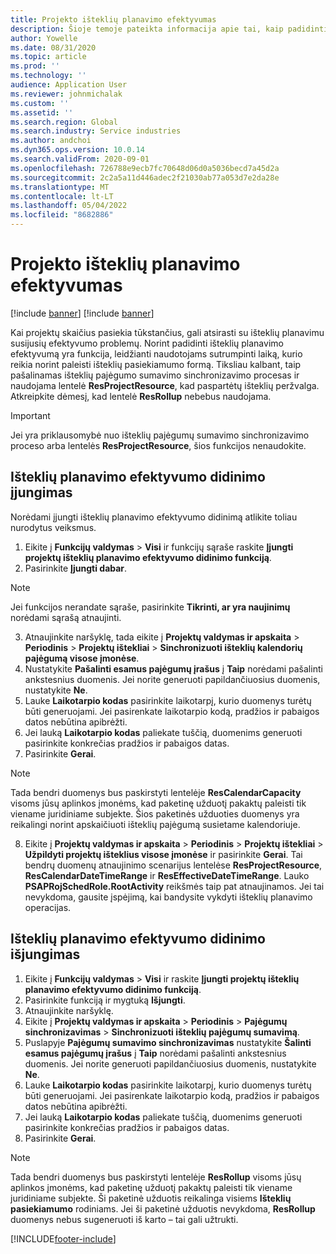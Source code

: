 ```yaml
---
title: Projekto išteklių planavimo efektyvumas
description: Šioje temoje pateikta informacija apie tai, kaip padidinti daugelio projektų išteklių planavimo efektyvumą.
author: Yowelle
ms.date: 08/31/2020
ms.topic: article
ms.prod: ''
ms.technology: ''
audience: Application User
ms.reviewer: johnmichalak
ms.custom: ''
ms.assetid: ''
ms.search.region: Global
ms.search.industry: Service industries
ms.author: andchoi
ms.dyn365.ops.version: 10.0.14
ms.search.validFrom: 2020-09-01
ms.openlocfilehash: 726788e9ecb7fc70648d06d0a5036becd7a45d2a
ms.sourcegitcommit: 2c2a5a11d446adec2f21030ab77a053d7e2da28e
ms.translationtype: MT
ms.contentlocale: lt-LT
ms.lasthandoff: 05/04/2022
ms.locfileid: "8682886"
---
```

# <a name="project-resource-scheduling-performance"></a>Projekto išteklių planavimo efektyvumas

[!include [banner](../includes/banner.md)]
[!include [banner](../includes/preview-banner.md)]


Kai projektų skaičius pasiekia tūkstančius, gali atsirasti su išteklių planavimu susijusių efektyvumo problemų. Norint padidinti išteklių planavimo efektyvumą yra funkcija, leidžianti naudotojams sutrumpinti laiką, kurio reikia norint paleisti išteklių pasiekiamumo formą. Tiksliau kalbant, taip pašalinamas išteklių pajėgumo sumavimo sinchronizavimo procesas ir naudojama lentelė **ResProjectResource**, kad paspartėtų išteklių peržvalga. Atkreipkite dėmesį, kad lentelė **ResRollup** nebebus naudojama.

> [!IMPORTANT]
> Jei yra priklausomybė nuo išteklių pajėgumų sumavimo sinchronizavimo proceso arba lentelės **ResProjectResource**, šios funkcijos nenaudokite.

## <a name="enable-resource-scheduling-performance-enhancement"></a>Išteklių planavimo efektyvumo didinimo įjungimas
Norėdami įjungti išteklių planavimo efektyvumo didinimą atlikite toliau nurodytus veiksmus.

1. Eikite į **Funkcijų valdymas** > **Visi** ir funkcijų sąraše raskite **Įjungti projektų išteklių planavimo efektyvumo didinimo funkciją**.
2. Pasirinkite **Įjungti dabar**.

> [!NOTE]
> Jei funkcijos nerandate sąraše, pasirinkite **Tikrinti, ar yra naujinimų** norėdami sąrašą atnaujinti.

3. Atnaujinkite naršyklę, tada eikite į **Projektų valdymas ir apskaita** > **Periodinis** > **Projektų ištekliai** > **Sinchronizuoti išteklių kalendorių pajėgumą visose įmonėse**.
4. Nustatykite **Pašalinti esamus pajėgumų įrašus** į **Taip** norėdami pašalinti ankstesnius duomenis. Jei norite generuoti papildančiuosius duomenis, nustatykite **Ne**.
5. Lauke **Laikotarpio kodas** pasirinkite laikotarpį, kurio duomenys turėtų būti generuojami. Jei pasirenkate laikotarpio kodą, pradžios ir pabaigos datos nebūtina apibrėžti.
6. Jei lauką **Laikotarpio kodas** paliekate tuščią, duomenims generuoti pasirinkite konkrečias pradžios ir pabaigos datas.
7. Pasirinkite **Gerai**.

 > [!NOTE]
 > Tada bendri duomenys bus paskirstyti lentelėje **ResCalendarCapacity** visoms jūsų aplinkos įmonėms, kad paketinę užduotį pakaktų paleisti tik viename juridiniame subjekte. Šios paketinės užduoties duomenys yra reikalingi norint apskaičiuoti išteklių pajėgumą susietame kalendoriuje.

8. Eikite į **Projektų valdymas ir apskaita** > **Periodinis** > **Projektų ištekliai** > **Užpildyti projektų išteklius visose įmonėse** ir pasirinkite **Gerai**. Tai bendrų duomenų atnaujinimo scenarijus lentelėse **ResProjectResource**, **ResCalendarDateTimeRange** ir **ResEffectiveDateTimeRange**. Lauko **PSAPRojSchedRole.RootActivity** reikšmės taip pat atnaujinamos. Jei tai nevykdoma, gausite įspėjimą, kai bandysite vykdyti išteklių planavimo operacijas.
 
## <a name="turn-off-resource-scheduling-performance-enhancement"></a>Išteklių planavimo efektyvumo didinimo išjungimas

1. Eikite į **Funkcijų valdymas** > **Visi** ir raskite **Įjungti projektų išteklių planavimo efektyvumo didinimo funkciją**.
2. Pasirinkite funkciją ir mygtuką **Išjungti**.
3. Atnaujinkite naršyklę.
4. Eikite į **Projektų valdymas ir apskaita** > **Periodinis** > **Pajėgumų sinchronizavimas** > **Sinchronizuoti išteklių pajėgumų sumavimą**.
5. Puslapyje **Pajėgumų sumavimo sinchronizavimas** nustatykite **Šalinti esamus pajėgumų įrašus** į **Taip** norėdami pašalinti ankstesnius duomenis. Jei norite generuoti papildančiuosius duomenis, nustatykite **Ne**.
6. Lauke **Laikotarpio kodas** pasirinkite laikotarpį, kurio duomenys turėtų būti generuojami. Jei pasirenkate laikotarpio kodą, pradžios ir pabaigos datos nebūtina apibrėžti.
7. Jei lauką **Laikotarpio kodas** paliekate tuščią, duomenims generuoti pasirinkite konkrečias pradžios ir pabaigos datas.
8. Pasirinkite **Gerai**.

> [!NOTE]
> Tada bendri duomenys bus paskirstyti lentelėje **ResRollup** visoms jūsų aplinkos įmonėms, kad paketinę užduotį pakaktų paleisti tik viename juridiniame subjekte. Ši paketinė užduotis reikalinga visiems **Išteklių pasiekiamumo** rodiniams. Jei ši paketinė užduotis nevykdoma, **ResRollup** duomenys nebus sugeneruoti iš karto – tai gali užtrukti.


[!INCLUDE[footer-include](../includes/footer-banner.md)]